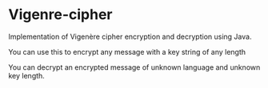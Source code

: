 # Vigenre-cipher
Implementation of Vigenère cipher encryption and decryption using Java.

You can use this to encrypt any message with a key string of any length

You can decrypt an encrypted message of unknown language and unknown key length.
